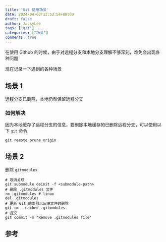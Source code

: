 ```yaml
---
title: 'Git 使用场景'
date: 2024-04-03T13:53:54+08:00
draft: false
author: JackyLee
tags: ["git"]
categories: ["场景"]
comments: true
---
```


在使用 Github 的时候，由于对远程分支和本地分支理解不够深刻，难免会出现各种问题

现在记录一下遇到的各种场景

## 场景 1

远程分支已删除，本地仍然保留远程分支

### 如何解决

因为本地缓存了远程分支的信息，要删除本地缓存的已删除远程分支，可以使用以下 `git` 命令

```shell
git remote prune origin
```

## 场景 2

删除 `gitmodules`

```shell
# 取消关联
git submodule deinit -f <submodule-path>
# 删除 .gitmodules 文件
rm .gitmodules # linux
del .gitmodules
# 更新 Git 的索引以反映文件的删除
git rm --cached .gitmodules
# 提交
git commit -m "Remove .gitmodules file"
```

## 参考
